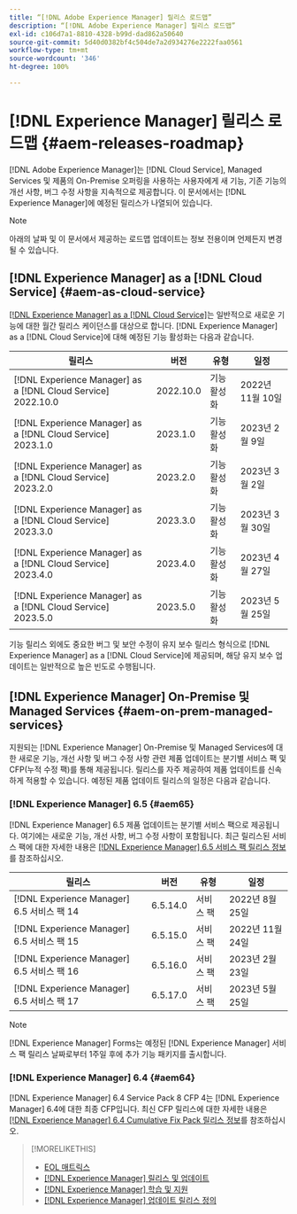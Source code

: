 ```yaml
---
title: “[!DNL Adobe Experience Manager] 릴리스 로드맵”
description: “[!DNL Adobe Experience Manager] 릴리스 로드맵”
exl-id: c106d7a1-8810-4328-b99d-dad862a50640
source-git-commit: 5d40d0382bf4c504de7a2d934276e2222faa0561
workflow-type: tm+mt
source-wordcount: '346'
ht-degree: 100%

---
```


# [!DNL Experience Manager] 릴리스 로드맵 {#aem-releases-roadmap}

[!DNL Adobe Experience Manager]는 [!DNL Cloud Service], Managed Services 및 제품의 On-Premise 오퍼링을 사용하는 사용자에게 새 기능, 기존 기능의 개선 사항, 버그 수정 사항을 지속적으로 제공합니다. 이 문서에서는 [!DNL Experience Manager]에 예정된 릴리스가 나열되어 있습니다.

>[!NOTE]
>
>아래의 날짜 및 이 문서에서 제공하는 로드맵 업데이트는 정보 전용이며 언제든지 변경될 수 있습니다.

## [!DNL Experience Manager] as a [!DNL Cloud Service] {#aem-as-cloud-service}

[[!DNL Experience Manager] as a [!DNL Cloud Service]](https://experienceleague.adobe.com/docs/experience-manager-cloud-service/release-notes/home.html?lang=ko-KR)는 일반적으로 새로운 기능에 대한 월간 릴리스 케이던스를 대상으로 합니다. [!DNL Experience Manager] as a [!DNL Cloud Service]에 대해 예정된 기능 활성화는 다음과 같습니다.

| 릴리스 | 버전 | 유형 | 일정 |
|---|---|---|---|
| [!DNL Experience Manager] as a [!DNL Cloud Service] 2022.10.0 | 2022.10.0 | 기능 활성화 | 2022년 11월 10일 |
| [!DNL Experience Manager] as a [!DNL Cloud Service] 2023.1.0 | 2023.1.0 | 기능 활성화 | 2023년 2월 9일 |
| [!DNL Experience Manager] as a [!DNL Cloud Service] 2023.2.0 | 2023.2.0 | 기능 활성화 | 2023년 3월 2일 |
| [!DNL Experience Manager] as a [!DNL Cloud Service] 2023.3.0 | 2023.3.0 | 기능 활성화 | 2023년 3월 30일 |
| [!DNL Experience Manager] as a [!DNL Cloud Service] 2023.4.0 | 2023.4.0 | 기능 활성화 | 2023년 4월 27일 |
| [!DNL Experience Manager] as a [!DNL Cloud Service] 2023.5.0 | 2023.5.0 | 기능 활성화 | 2023년 5월 25일 |

기능 릴리스 외에도 중요한 버그 및 보안 수정이 유지 보수 릴리스 형식으로 [!DNL Experience Manager] as a [!DNL Cloud Service]에 제공되며, 해당 유지 보수 업데이트는 일반적으로 높은 빈도로 수행됩니다.

## [!DNL Experience Manager] On-Premise 및 Managed Services {#aem-on-prem-managed-services}

지원되는 [!DNL Experience Manager] On-Premise 및 Managed Services에 대한 새로운 기능, 개선 사항 및 버그 수정 사항 관련 제품 업데이트는 분기별 서비스 팩 및 CFP(누적 수정 팩)를 통해 제공됩니다. 릴리스를 자주 제공하여 제품 업데이트를 신속하게 적용할 수 있습니다. 예정된 제품 업데이트 릴리스의 일정은 다음과 같습니다.

### [!DNL Experience Manager] 6.5 {#aem65}

[!DNL Experience Manager] 6.5 제품 업데이트는 분기별 서비스 팩으로 제공됩니다. 여기에는 새로운 기능, 개선 사항, 버그 수정 사항이 포함됩니다. 최근 릴리스된 서비스 팩에 대한 자세한 내용은 [[!DNL Experience Manager] 6.5 서비스 팩 릴리스 정보](https://experienceleague.adobe.com/docs/experience-manager-65/release-notes/release-notes.html?lang=ko-KR)를 참조하십시오.

| 릴리스 | 버전 | 유형 | 일정 |
|---|---|---|---|
| [!DNL Experience Manager] 6.5 서비스 팩 14 | 6.5.14.0 | 서비스 팩 | 2022년 8월 25일 |
| [!DNL Experience Manager] 6.5 서비스 팩 15 | 6.5.15.0 | 서비스 팩 | 2022년 11월 24일 |
| [!DNL Experience Manager] 6.5 서비스 팩 16 | 6.5.16.0 | 서비스 팩 | 2023년 2월 23일 |
| [!DNL Experience Manager] 6.5 서비스 팩 17 | 6.5.17.0 | 서비스 팩 | 2023년 5월 25일 |

>[!NOTE]
>
>[!DNL Experience Manager] Forms는 예정된 [!DNL Experience Manager] 서비스 팩 릴리스 날짜로부터 1주일 후에 추가 기능 패키지를 출시합니다.

### [!DNL Experience Manager] 6.4 {#aem64}

[!DNL Experience Manager] 6.4 Service Pack 8 CFP 4는 [!DNL Experience Manager] 6.4에 대한 최종 CFP입니다. 최신 CFP 릴리스에 대한 자세한 내용은 [[!DNL Experience Manager] 6.4 Cumulative Fix Pack 릴리스 정보](https://experienceleague.adobe.com/docs/experience-manager-64/release-notes/cfp-release-notes.html?lang=ko-KR)를 참조하십시오.

>[!MORELIKETHIS]
>
>* [EOL 매트릭스](https://helpx.adobe.com/kr/support/programs/eol-matrix.html)
>* [[!DNL Experience Manager] 릴리스 및 업데이트](https://helpx.adobe.com/kr/experience-manager/aem-releases-updates.html)
>* [[!DNL Experience Manager] 학습 및 지원](https://helpx.adobe.com/kr/support/experience-manager.html)
>* [[!DNL Experience Manager] 업데이트 릴리스 정의](/help/update-release-vehicle-definitions.md)


